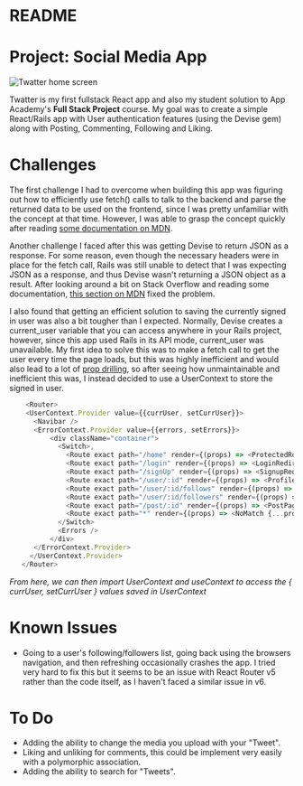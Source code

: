 # README

# Project: Social Media App

![Twatter home screen](https://i.imgur.com/imgi0e3.png)

Twatter is my first fullstack React app and also my student solution to App Academy's **Full Stack Project** course. My goal was to create a simple React/Rails app with User authentication features (using the Devise gem) along with Posting, Commenting, Following and Liking.

# Challenges

The first challenge I had to overcome when building this app was figuring out how to efficiently use fetch() calls to talk to the backend and parse the returned data to be used on the frontend, since I was pretty unfamiliar with the concept at that time. However, I was able to grasp the concept quickly after reading [some documentation on MDN](https://developer.mozilla.org/en-US/docs/Web/API/Fetch_API/Using_Fetch).

Another challenge I faced after this was getting Devise to return JSON as a response. For some reason, even though the necessary headers were in place for the fetch call, Rails was still unable to detect that I was expecting JSON as a response, and thus Devise wasn't returning a JSON object as a result. After looking around a bit on Stack Overflow and reading some documentation, [this section on MDN](https://developer.mozilla.org/en-US/docs/Web/API/Fetch_API/Using_Fetch#headers) fixed the problem.

I also found that getting an efficient solution to saving the currently signed in user was also a bit tougher than I expected. Normally, Devise creates a current_user variable that you can access anywhere in your Rails project, however, since this app used Rails in its API mode, current_user was unavailable. My first idea to solve this was to make a fetch call to get the user every time the page loads, but this was highly inefficient and would also lead to a lot of [prop drilling](https://www.geeksforgeeks.org/what-is-prop-drilling-and-how-to-avoid-it/), so after seeing how unmaintainable and inefficient this was, I instead decided to use a UserContext to store the signed in user.

```javascript
    <Router>
    <UserContext.Provider value={{currUser, setCurrUser}}>
      <Navibar />    
      <ErrorContext.Provider value={{errors, setErrors}}>
          <div className="container">
            <Switch>,
              <Route exact path="/home" render={(props) => <ProtectedRoute {...props} />} />
              <Route exact path="/login" render={(props) => <LoginRedirect {...props} />} />
              <Route exact path="/signUp" render={(props) => <SignupRedirect {...props} />} />
              <Route exact path="/user/:id" render={(props) => <ProfileRedirect {...props} />} />
              <Route exact path="/user/:id/follows" render={(props) => <UserFollows {...props} />} />         
              <Route exact path="/user/:id/followers" render={(props) => <UserFollowers {...props} />} />     
              <Route exact path="/post/:id" render={(props) => <PostPage {...props} />} />  
              <Route exact path="*" render={(props) => <NoMatch {...props} />} />
            </Switch>
            <Errors />
          </div>
      </ErrorContext.Provider>
     </UserContext.Provider>
   </Router>
```
*From here, we can then import UserContext and useContext to access the { currUser, setCurrUser } values saved in UserContext*

# Known Issues

* Going to a user's following/followers list, going back using the browsers navigation, and then refreshing occasionally crashes the app. I tried very hard to fix this but it seems to be an issue with React Router v5 rather than the code itself, as I haven't faced a similar issue in v6.

# To Do

* Adding the ability to change the media you upload with your "Tweet".
* Liking and unliking for comments, this could be implement very easily with a polymorphic association.
* Adding the ability to search for "Tweets".



 
